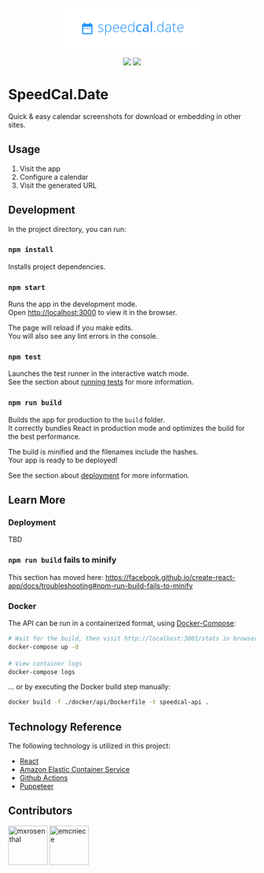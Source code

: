 <p  align="center"><img src="./assets/logo.png" /></p>

<p align="center">
  <a href="#" title="API Branch: master"><img src="https://github.com/emcniece/react-calendar-api/workflows/API%3Amaster/badge.svg?branch=master" /></a> <a href="#" title="API Branch: dev"><img src="https://github.com/emcniece/react-calendar-api/workflows/API%3Adev/badge.svg?branch=dev" /></a>
</p>


# SpeedCal.Date

Quick &amp; easy calendar screenshots for download or embedding in other sites.

## Usage

1. Visit the app
1. Configure a calendar
1. Visit the generated URL

## Development

In the project directory, you can run:

### `npm install`

Installs project dependencies.

### `npm start`

Runs the app in the development mode.<br />
Open [http://localhost:3000](http://localhost:3000) to view it in the browser.

The page will reload if you make edits.<br />
You will also see any lint errors in the console.

### `npm test`

Launches the test runner in the interactive watch mode.<br />
See the section about [running tests](https://facebook.github.io/create-react-app/docs/running-tests) for more information.

### `npm run build`

Builds the app for production to the `build` folder.<br />
It correctly bundles React in production mode and optimizes the build for the best performance.

The build is minified and the filenames include the hashes.<br />
Your app is ready to be deployed!

See the section about [deployment](https://facebook.github.io/create-react-app/docs/deployment) for more information.

## Learn More

### Deployment

TBD

### `npm run build` fails to minify

This section has moved here: https://facebook.github.io/create-react-app/docs/troubleshooting#npm-run-build-fails-to-minify

### Docker

The API can be run in a containerized format, using [Docker-Compose](https://docs.docker.com/compose/):

```sh
# Wait for the build, then visit http://localhost:3001/stats in browser
docker-compose up -d

# View container logs
docker-compose logs
```

... or by executing the Docker build step manually:

```sh
docker build -f ./docker/api/Dockerfile -t speedcal-api .
```

## Technology Reference

The following technology is utilized in this project:

- [React](https://reactjs.org/)
- [Amazon Elastic Container Service](https://aws.amazon.com/ecs/)
- [Github Actions](https://help.github.com/en/actions)
- [Puppeteer](https://github.com/puppeteer/puppeteer)

## Contributors

<a href="https://github.com/mxrosenthal"><img src="https://avatars3.githubusercontent.com/u/51834515?s=460&u=4807b663840cd09b31ed298097aef8675f4c5a41&v=4" title="mxrosenthal" width="80" height="80"></a> <a href="https://github.com/emcniece"><img src="https://avatars2.githubusercontent.com/u/1182187?s=460&u=6961ec2da8dccf439d7f80a0d2b556fd6f59c5cf&v=4" title="emcniece" width="80" height="80"></a>

